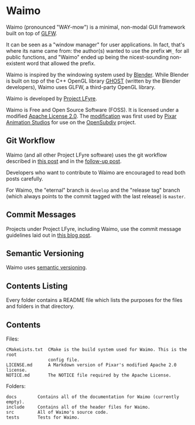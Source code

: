 Waimo
=====

Waimo (pronounced "WAY-mow") is a minimal, non-modal GUI framework built on top
of [GLFW](http://www.glfw.org/).

It can be seen as a "window manager" for user applications. In fact, that's
where its name came from: the author(s) wanted to use the prefix `WM_` for all
public functions, and "Waimo" ended up being the nicest-sounding non-existent
word that allowed the prefix.

Waimo is inspired by the windowing system used by [Blender](https://www.blender.org/).
While Blender is built on top of the C++ OpenGL library
[GHOST](http://www.letworyinteractive.com/blendercode/d5/d2e/GHOSTPage.html)
(written by the Blender developers), Waimo uses GLFW, a third-party OpenGL
library.

Waimo is developed by [Project LFyre](http://lfyre.org/).

Waimo is Free and Open Source Software (FOSS). It is licensed under a modified
[Apache License 2.0](https://www.apache.org/licenses/LICENSE-2.0.html). The
[modification](http://graphics.pixar.com/opensubdiv/docs/license.html) was first
used by [Pixar Animation Studios](https://www.pixar.com/) for use on the
[OpenSubdiv](http://graphics.pixar.com/opensubdiv/docs/intro.html) project.

Git Workflow
------------

Waimo (and all other Project LFyre software) uses the git workflow described in
[this post](http://endoflineblog.com/gitflow-considered-harmful) and in the
[follow-up post](http://endoflineblog.com/follow-up-to-gitflow-considered-harmful).

Developers who want to contribute to Waimo are encouraged to read both posts
carefully.

For Waimo, the "eternal" branch is `develop` and the "release tag" branch (which
always points to the commit tagged with the last release) is `master`.

Commit Messages
---------------

Projects under Project LFyre, including Waimo, use the commit message guidelines
laid out in [this blog post](http://tbaggery.com/2008/04/19/a-note-about-git-commit-messages.html).

Semantic Versioning
-------------------

Waimo uses [semantic versioning](http://semver.org/).

Contents Listing
----------------

Every folder contains a README file which lists the purposes for the files and
folders in that directory.

Contents
--------

Files:

	CMakeLists.txt	CMake is the build system used for Waimo. This is the root
					config file.
	LICENSE.md		A Markdown version of Pixar's modified Apache 2.0 license.
	NOTICE.md		The NOTICE file required by the Apache License.

Folders:

	docs		Contains all of the documentation for Waimo (currently empty).
	include		Contains all of the header files for Waimo.
	src			All of Waimo's source code.
	tests		Tests for Waimo.

